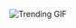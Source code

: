 ![Trending GIF](https://media4.giphy.com/media/v1.Y2lkPThiYjIxNzcyNDNpa3JlcjQ3b28yaHJmdWttODMxOWgzc3N5a3dsODJqMHQ5Y3l5cSZlcD12MV9naWZzX3NlYXJjaCZjdD1n/MT5UUV1d4CXE2A37Dg/giphy.gif)
